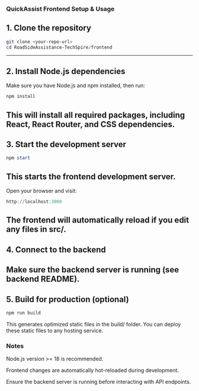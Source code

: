 ### QuickAssist Frontend Setup & Usage

## 1. Clone the repository

```powershell
git clone <your-repo-url>
cd RoadSideAssistance-TechSpire/frontend
```
---

## 2. Install Node.js dependencies
Make sure you have Node.js and npm installed, then run:

```powershell
npm install
```

This will install all required packages, including React, React Router, and CSS dependencies.
---

## 3. Start the development server

```powershell
npm start
```

This starts the frontend development server.
---

Open your browser and visit:
```powershell
http://localhost:3000
```

The frontend will automatically reload if you edit any files in src/.
---

## 4. Connect to the backend

Make sure the backend server is running (see backend README).
---

## 5. Build for production (optional)

```powershell
npm run build
```

This generates optimized static files in the build/ folder.
You can deploy these static files to any hosting service.

### Notes

Node.js version >= 18 is recommended.

Frontend changes are automatically hot-reloaded during development.

Ensure the backend server is running before interacting with API endpoints.

